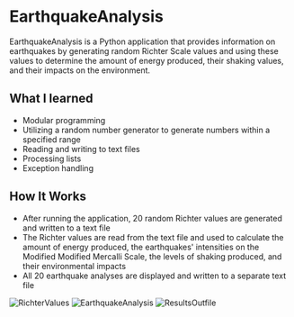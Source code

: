 # EarthquakeAnalysis

EarthquakeAnalysis is a Python application that provides information on earthquakes by generating random Richter Scale values
and using these values to determine the amount of energy produced, their shaking values, and their impacts on the environment.


## What I learned
- Modular programming
- Utilizing a random number generator to generate numbers within a specified range
- Reading and writing to text files
- Processing lists
- Exception handling

## How It Works
- After running the application, 20 random Richter values are generated and written to a text file
- The Richter values are read from the text file and used to calculate the amount of energy produced, the earthquakes' intensities on the 
Modified Modified Mercalli Scale, the levels of shaking produced, and their environmental impacts
- All 20 earthquake analyses are displayed and written to a separate text file


![RichterValues](https://user-images.githubusercontent.com/104407388/199666113-62ce8967-4956-4720-925e-da79676201ad.jpg)
![EarthquakeAnalysis](https://user-images.githubusercontent.com/104407388/199666129-631c8c6d-feeb-4d90-a111-928893584c79.jpg)
![ResultsOutfile](https://user-images.githubusercontent.com/104407388/199666136-068ca190-e4e8-4310-913c-c729db990b1c.jpg)
